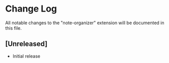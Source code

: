 # Change Log

All notable changes to the "note-organizer" extension will be documented in this file.

## [Unreleased]

- Initial release
